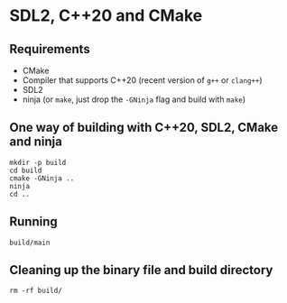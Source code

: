 SDL2, C++20 and CMake
=====================

Requirements
------------

* CMake
* Compiler that supports C++20 (recent version of `g++` or `clang++`)
* SDL2
* ninja (or `make`, just drop the `-GNinja` flag and build with `make`)

One way of building with C++20, SDL2, CMake and ninja
-----------------------------------------------------

    mkdir -p build
    cd build
    cmake -GNinja ..
    ninja
    cd ..

Running
-------

    build/main

Cleaning up the binary file and build directory
-----------------------------------------------

    rm -rf build/

